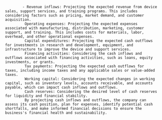 			- Revenue inflows: Projecting the expected revenue from device sales, support services, and training programs. This includes considering factors such as pricing, market demand, and customer acquisition.
			 Operating expenses: Projecting the expected expenses associated with manufacturing, distribution, marketing, customer support, and training. This includes costs for materials, labor, overhead, and other operational expenses.
			 Capital expenditures: Projecting the expected cash outflows for investments in research and development, equipment, and infrastructure to improve the device and support services.
			 Financing activities: Considering the cash inflows and outflows associated with financing activities, such as loans, equity investments, or grants.
			 Tax payments: Projecting the expected cash outflows for taxes, including income taxes and any applicable sales or value-added taxes.
			 Working capital: Considering the expected changes in working capital, such as inventory levels, accounts receivable, and accounts payable, which can impact cash inflows and outflows.
			 Cash reserves: Considering the desired level of cash reserves for liquidity and financial stability.
			 By projecting cash inflows and outflows, the company can assess its cash position, plan for expenses, identify potential cash shortfalls, and make informed financial decisions to ensure the business's financial health and sustainability.




